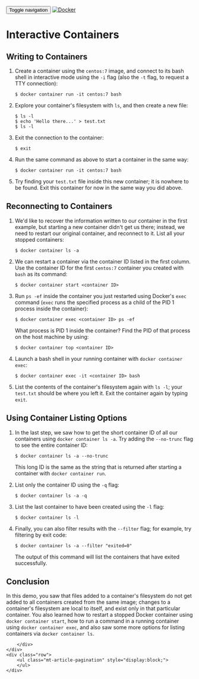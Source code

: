 <html>
<head>
    <title></title>
    <link href='https://maxcdn.bootstrapcdn.com/bootstrap/3.3.7/css/bootstrap.min.css' rel='stylesheet' integrity='sha384-BVYiiSIFeK1dGmJRAkycuHAHRg32OmUcww7on3RYdg4Va+PmSTsz/K68vbdEjh4u' crossorigin='anonymous'>
    <link href="../../app.css" rel="stylesheet" >
</head>
<body>
    <nav class="navbar navbar-default">
    <div class="container">
        <!-- Brand and toggle get grouped for better mobile display -->
        <div class="navbar-header">
        <button type="button" class="navbar-toggle collapsed" data-toggle="collapse" data-target="#bs-example-navbar-collapse-1" aria-expanded="false">
            <span class="sr-only">Toggle navigation</span>
            <span class="icon-bar"></span>
            <span class="icon-bar"></span>
            <span class="icon-bar"></span>
        </button>
        <a class="navbar-brand" href="../../index.html"><img class="logo" src="https://www.docker.com/sites/all/themes/docker/assets/images/brand-full.svg" alt="Docker" title="Docker"/></a>
        </div>
    </div><!-- /.container-fluid -->
    </nav>
    <div class="container">
    <div class="row">
        <h1></h1>
        <div class="content">
            <h1 id="interactive-containers">Interactive Containers</h1>
<h2 id="writing-to-containers">Writing to Containers</h2>
<ol>
<li><p>Create a container using the <code>centos:7</code> image, and connect to its bash shell in interactive mode using the <code>-i</code> flag (also the <code>-t</code> flag, to request a TTY connection):</p>
<pre><code class="lang-bash">$ docker container run -it centos:7 bash
</code></pre>
</li>
<li><p>Explore your container&#39;s filesystem with <code>ls</code>, and then create a new file:</p>
<pre><code class="lang-bash">$ ls -l
$ echo &#39;Hello there...&#39; &gt; test.txt
$ ls -l
</code></pre>
</li>
<li><p>Exit the connection to the container:</p>
<pre><code class="lang-bash">$ exit
</code></pre>
</li>
<li><p>Run the same command as above to start a container in the same way:</p>
<pre><code class="lang-bash">$ docker container run -it centos:7 bash
</code></pre>
</li>
<li><p>Try finding your <code>test.txt</code> file inside this new container; it is nowhere to be found. Exit this container for now in the same way you did above.</p>
</li>
</ol>
<h2 id="reconnecting-to-containers">Reconnecting to Containers</h2>
<ol>
<li><p>We&#39;d like to recover the information written to our container in the first example, but starting a new container didn&#39;t get us there; instead, we need to restart our original container, and reconnect to it. List all your stopped containers:</p>
<pre><code class="lang-bash">$ docker container ls -a
</code></pre>
</li>
<li><p>We can restart a container via the container ID listed in the first column. Use the container ID for the first <code>centos:7</code> container you created with <code>bash</code> as its command:</p>
<pre><code class="lang-bash">$ docker container start &lt;container ID&gt;
</code></pre>
</li>
<li><p>Run <code>ps -ef</code> inside the container you just restarted using Docker&#39;s <code>exec</code> command (<code>exec</code> runs the specified process as a child of the PID 1 process inside the container):</p>
<pre><code class="lang-bash">$ docker container exec &lt;container ID&gt; ps -ef
</code></pre>
<p>What process is PID 1 inside the container? Find the PID of that process on the host machine by using:</p>
<pre><code class="lang-bash">$ docker container top &lt;container ID&gt;
</code></pre>
</li>
<li><p>Launch a bash shell in your running container with <code>docker container exec</code>:</p>
<pre><code class="lang-bash">$ docker container exec -it &lt;container ID&gt; bash
</code></pre>
</li>
<li><p>List the contents of the container&#39;s filesystem again with <code>ls -l</code>; your <code>test.txt</code> should be where you left it. Exit the container again by typing <code>exit</code>.</p>
</li>
</ol>
<h2 id="using-container-listing-options">Using Container Listing Options</h2>
<ol>
<li><p>In the last step, we saw how to get the short container ID of all our containers using <code>docker container ls -a</code>. Try adding the <code>--no-trunc</code> flag to see the entire container ID:</p>
<pre><code class="lang-bash">$ docker container ls -a --no-trunc
</code></pre>
<p>This long ID is the same as the string that is returned after starting a container with <code>docker container run</code>.</p>
</li>
<li><p>List only the container ID using the <code>-q</code> flag:</p>
<pre><code class="lang-bash">$ docker container ls -a -q
</code></pre>
</li>
<li><p>List the last container to have been created using the <code>-l</code> flag:</p>
<pre><code class="lang-bash">$ docker container ls -l
</code></pre>
</li>
<li><p>Finally, you can also filter results with the <code>--filter</code> flag; for example, try filtering by exit code:</p>
<pre><code class="lang-bash">$ docker container ls -a --filter &quot;exited=0&quot;
</code></pre>
<p>The output of this command will list the containers that have exited successfully.</p>
</li>
</ol>
<h2 id="conclusion">Conclusion</h2>
<p>In this demo, you saw that files added to a container&#39;s filesystem do not get added to all containers created from the same image; changes to a container&#39;s filesystem are local to itself, and exist only in that particular container. You also learned how to restart a stopped Docker container using <code>docker container start</code>, how to run a command in a running container using <code>docker container exec</code>, and also saw some more options for listing containers via <code>docker container ls</code>.</p>

        </div>        
    </div>
    <div class="row">
        <ul class="mt-article-pagination" style="display:block;">
        </ul>
    </div>
</div>
    <div class="footer"></div>
</body>